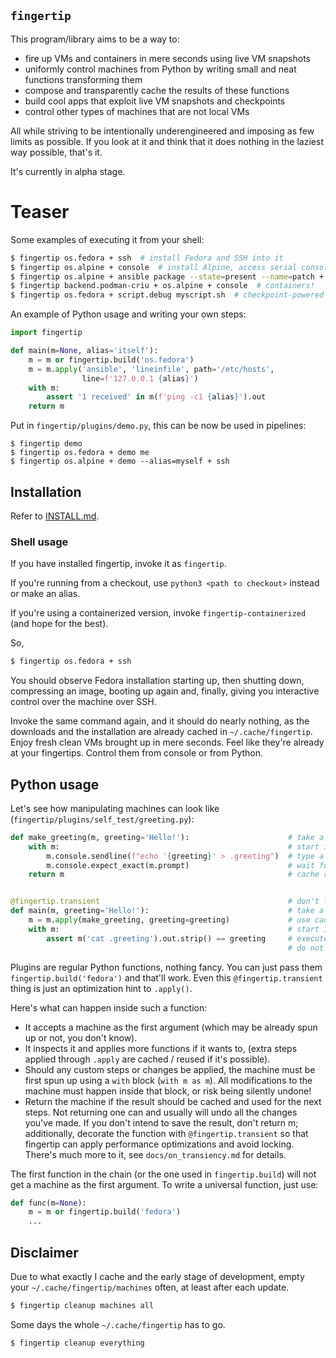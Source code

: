 `fingertip`
-----------

This program/library aims to be a way to:

* fire up VMs and containers in mere seconds using live VM snapshots
* uniformly control machines from Python by writing small and neat functions
  transforming them
* compose and transparently cache the results of these functions
* build cool apps that exploit live VM snapshots and checkpoints
* control other types of machines that are not local VMs

All while striving to be intentionally underengineered
and imposing as few limits as possible.
If you look at it and think that it does nothing in the laziest way possible,
that's it.

It's currently in alpha stage.

# Teaser

Some examples of executing it from your shell:

``` bash
$ fingertip os.fedora + ssh  # install Fedora and SSH into it
$ fingertip os.alpine + console  # install Alpine, access serial console
$ fingertip os.alpine + ansible package --state=present --name=patch + ssh
$ fingertip backend.podman-criu + os.alpine + console  # containers!
$ fingertip os.fedora + script.debug myscript.sh  # checkpoint-powered debugger
```

An example of Python usage and writing your own steps:

``` python
import fingertip

def main(m=None, alias='itself'):
    m = m or fingertip.build('os.fedora')
    m = m.apply('ansible', 'lineinfile', path='/etc/hosts',
                line=f'127.0.0.1 {alias}')
    with m:
        assert '1 received' in m(f'ping -c1 {alias}').out
    return m
```

Put in `fingertip/plugins/demo.py`,
this can be now be used in pipelines:
```
$ fingertip demo
$ fingertip os.fedora + demo me
$ fingertip os.alpine + demo --alias=myself + ssh
```

## Installation

Refer to [INSTALL.md](INSTALL.md).


### Shell usage

If you have installed fingertip, invoke it as `fingertip`.

If you're running from a checkout, use `python3 <path to checkout>` instead
or make an alias.

If you're using a containerized version, invoke `fingertip-containerized`
(and hope for the best).

So,

``` bash
$ fingertip os.fedora + ssh
```

You should observe Fedora installation starting up, then shutting down,
compressing an image, booting up again and, finally,
giving you interactive control over the machine over SSH.

Invoke the same command again, and it should do nearly nothing, as
the downloads and the installation are already cached
in `~/.cache/fingertip`.
Enjoy fresh clean VMs brought up in mere seconds.
Feel like they're already at your fingertips.
Control them from console or from Python.


## Python usage

Let's see how manipulating machines can look like
(`fingertip/plugins/self_test/greeting.py`):

``` python
def make_greeting(m, greeting='Hello!'):                      # take a machine
    with m:                                                   # start if needed
        m.console.sendline(f"echo '{greeting}' > .greeting")  # type a command
        m.console.expect_exact(m.prompt)                      # wait for prompt
    return m                                                  # cache result


@fingertip.transient                                          # don't lock/save
def main(m, greeting='Hello!'):                               # take a machine
    m = m.apply(make_greeting, greeting=greeting)             # use cached step
    with m:                                                   # start if needed
        assert m('cat .greeting').out.strip() == greeting     # execute command
                                                              # do not save
```


Plugins are regular Python functions, nothing fancy.
You can just pass them `fingertip.build('fedora')` and that'll work.
Even this `@fingertip.transient` thing
is just an optimization hint to `.apply()`.

Here's what can happen inside such a function:

* It accepts a machine as the first argument
  (which may be already spun up or not, you don't know).
* It inspects it and applies more functions if it wants to,
  (extra steps applied through `.apply` are cached / reused if it's possible).
* Should any custom steps or changes be applied,
  the machine must be first spun up using a `with` block (`with m as m`).
  All modifications to the machine must happen inside that block,
  or risk being silently undone!
* Return the machine if the result should be cached and used for the next steps.
  Not returning one can and usually will undo all the changes you've made.
  If you don't intend to save the result, don't return m;
  additionally, decorate the function with `@fingertip.transient`
  so that fingertip can apply performance optimizations and avoid locking.
  There's much more to it, see `docs/on_transiency.md` for details.

The first function in the chain (or the one used in `fingertip.build`)
will not get a machine as the first argument.
To write a universal function, just use:
``` python
def func(m=None):
    m = m or fingertip.build('fedora')
    ...
```


## Disclaimer

Due to what exactly I cache and the early stage of development,
empty your `~/.cache/fingertip/machines` often, at least after each update.

``` bash
$ fingertip cleanup machines all
```

Some days the whole `~/.cache/fingertip` has to go.

``` bash
$ fingertip cleanup everything
```
